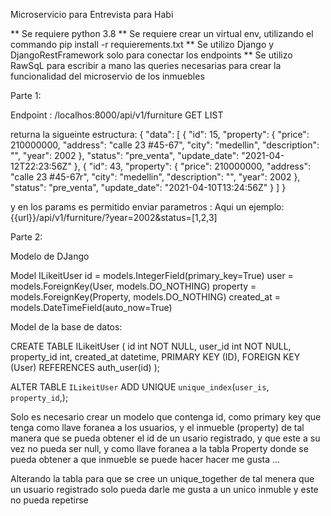 Microservicio para Entrevista para Habi


 ** Se requiere python 3.8 
 ** Se requiere crear un virtual env, utilizando el commando pip install -r requierements.txt
 ** Se utilizo Django y DjangoRestFramework solo para conectar los endpoints 
 ** Se utilizo RawSqL para escribir a mano las queries necesarias para crear la funcionalidad
 del microservio de los inmuebles 

 Parte 1:

 Endpoint : /localhos:8000/api/v1/furniture GET LIST

 returna la sigueinte estructura:
        {
    "data": [
        {
            "id": 15,
            "property": {
                "price": 210000000,
                "address": "calle 23 #45-67",
                "city": "medellin",
                "description": "",
                "year": 2002
            },
            "status": "pre_venta",
            "update_date": "2021-04-12T22:23:56Z"
        },
        {
            "id": 43,
            "property": {
                "price": 210000000,
                "address": "calle 23 #45-67r",
                "city": "medellin",
                "description": "",
                "year": 2002
            },
            "status": "pre_venta",
            "update_date": "2021-04-10T13:24:56Z"
        }
    ]
}

y en los params es permitido enviar parametros :
Aqui un ejemplo:
    {{url}}/api/v1/furniture/?year=2002&status=[1,2,3]


Parte 2:

Modelo de DJango

Model ILikeitUser
    id = models.IntegerField(primary_key=True)
    user = models.ForeignKey(User, models.DO_NOTHING)
    property = models.ForeignKey(Property, models.DO_NOTHING)
    created_at = models.DateTimeField(auto_now=True)


Model de la base de datos:

CREATE TABLE ILikeitUser (
    id int NOT NULL,
    user_id int NOT NULL,
    property_id int,
    created_at datetime,
    PRIMARY KEY (ID),
    FOREIGN KEY (User) REFERENCES auth_user(id)
);

ALTER TABLE `ILikeitUser` ADD UNIQUE `unique_index`(`user_is`, `property_id`,);

Solo es necesario crear un modelo que contenga id, como primary key 
que tenga como llave foranea a los usuarios, y el inmueble (property)
de tal manera que se pueda obtener el id de un usario registrado, y que este 
a su vez no pueda ser null, y como llave foranea a la tabla Property donde 
se pueda obtener a que inmueble se puede hacer hacer me gusta ...

Alterando la tabla para que se cree un unique_together de tal menera que un 
usuario registrado solo pueda darle me gusta a un unico inmuble y este no pueda
repetirse 